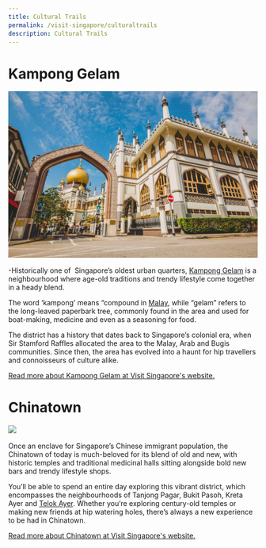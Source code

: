 ```yaml
---
title: Cultural Trails
permalink: /visit-singapore/culturaltrails
description: Cultural Trails
---
```

# Kampong Gelam
![](/images/Kampong%20Gelam.jpg)

-Historically one of  Singapore’s oldest urban quarters, [Kampong Gelam](https://visitkamponggelam.com.sg/) is a neighbourhood where age-old traditions and trendy lifestyle come together in a heady blend.

The word ‘kampong’ means “compound in [Malay](https://www.visitsingapore.com/travel-guide-tips/about-singapore/people-of-singapore/), while “gelam” refers to the long-leaved paperbark tree, commonly found in the area and used for boat-making, medicine and even as a seasoning for food.

The district has a history that dates back to Singapore’s colonial era, when Sir Stamford Raffles allocated the area to the Malay, Arab and Bugis communities. Since then, the area has evolved into a haunt for hip travellers and connoisseurs of culture alike.

[Read more about Kampong Gelam at Visit Singapore's website.](https://www.visitsingapore.com/see-do-singapore/places-to-see/kampong-gelam/)
# Chinatown
![](/images/Chinatown%202.jpg)

Once an enclave for Singapore’s Chinese immigrant population, the Chinatown of today is much-beloved for its blend of old and new, with historic temples and traditional medicinal halls sitting alongside bold new bars and trendy lifestyle shops.

You’ll be able to spend an entire day exploring this vibrant district, which encompasses the neighbourhoods of Tanjong Pagar, Bukit Pasoh, Kreta Ayer and [Telok Ayer](https://www.visitsingapore.com/editorials/ann-siang-and-club-street/). Whether you’re exploring century-old temples or making new friends at hip watering holes, there’s always a new experience to be had in Chinatown.

[Read more about Chinatown at Visit Singapore's website.](https://www.visitsingapore.com/see-do-singapore/places-to-see/chinatown/)